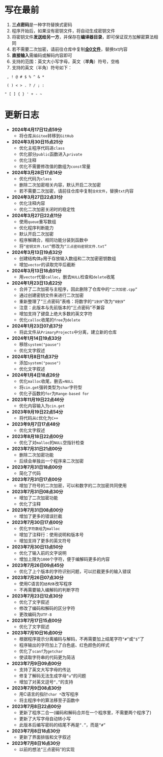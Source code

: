 # 写在最前

1. **三点密码**是一种字符替换式密码
2. 程序开始后，如果没有密钥文件，将自动生成密钥文件
3. 将密钥文件**发送给另一方**，并保存在**编译器目录**，即可保证双方加解密算法相同
4. 若不需要二次加密，请前往仓库中复制[**全0文件**](/全0文件.txt)，替换txt内容
5. **直接输入**需编码或解码内容即可
6. 支持的范围：英文大小写字母，英文（**半角**）符号，空格
7. 支持的英文（半角）符号如下：

```
 , ! @ # $ % ^ & *

 ( ) < > . ? / ; :

" [ ] { } ' + - ~
```

# 更新日志

- **2024年4月17日12点59分**
	- 将仓库从```Gitee```转移到```GitHub```
- **2024年3月30日15点25分**
	- 优化主程序代码进```class```
	- 优化部分```public```函数进入```private```
	- 优化注释
	- 优化不需要修改值的数组为```const```常量
- **2024年3月28日17点14分**
	- 优化代码为```class```
	- 删除二次加密相关内容，默认开启二次加密
	- 若不需要二次加密，请前往仓库中复制```全0文件```，替换```txt```内容
- **2024年3月27日22点31分**
	- 优化注释内容
	- 优化二次加密关闭时的稳定性
- **2024年3月27日22点11分**
	- 使用```queue```重写数组
	- 优化程序判断能力
	- 默认开启二次加密
	- 程序解耦合，相同功能分装到函数中
	- 将```“密钥文件.txt”```修改为```“三点密码密钥文件.txt”```
- **2024年3月13日19点32分**
	- 创建结构体```p```用于存放输入数组和二次加密密钥数组
	- 增加```vector```的读取完毕后截断
- **2024年3月13日18点01分**
	- 用```vector```代替```calloc```，删去```NULL```检查和```delete```收尾
- **2024年1月23日13点22分**
	- 合并了二次加密与主程序，因此删除了仓库中的```“二次加密.cpp”```
	- 通过创建密钥文件来进行二次加密
	- 重新整理了“三点密码”表格：将数字的```“1到9”```改为```“0到9”```
	- 注意：此版本与先前版本的“三点密码”不兼容
	- 增加支持了键盘上绝大多数的英文字符
	- 优化```calloc```收尾的```free```为```delete```
- **2024年1月23日07点37分**
	- 将此文件从```PrimaryProjects```中分离，建立新的仓库
- **2024年1月14日19点33分**
	- 移除```system("pause")```
	- 优化文字叙述
- **2024年1月8日11点37分**
	- 添加```system("pause")```
	- 优化文字叙述
- **2024年1月4日18点26分**
	- 优化```malloc```收尾，删去```=NULL```
	- 将```cin.get```强转类型为```char```字符型
	- 优化子函数的```for```为```Range-based for```
- **2023年11月19日22点46分**
	- 优化内容输入为```cin.get```
- **2023年9月19日22点54分**
	- 将代码从```C```优化为```C++```
- **2023年9月7日17点48分**
	- 优化文字叙述
- **2023年8月18日22点00分**
	- 优化了对```malloc```的```NULL```空指针检查
- **2023年7月31日21点00分**
	- 删除二次加密功能
	- 后续会单独出一个程序来二次加密
- **2023年7月31日18点00分**
	- 简化了代码
- **2023年7月31日17点00分**
	- 增加了符号的二次加密，可以和数字的二次加密共同使用
- **2023年7月31日08点30分**
	- 增加了二次加密功能
	- 优化了注释
- **2023年7月31日08点00分**
	- 增加了更多的错误拦截
- **2023年7月30日17点00分**
	- 优化```字符数组```为```malloc```
	- 增加了注释行：使用说明和版本号
	- 增加支持了更多的英文符号
- **2023年7月30日13点50分**
	- 优化了输入前的文字说明
	- 增加上限为```1000```个字符，便于编解码更多的内容
- **2023年7月26日09点45分**
	- 优化了上个版本的字符识别问题，可以拦截更多的输入错误
- **2023年7月26日07点30分**
	- 使用C语言的```结构体```改写程序
	- 不再需要输入编解码的判断字符
- **2023年7月23日12点30分**
	- 优化了文字叙述
	- 修改了编码和解码的区分字符
	- 更改编码为```UTF-8```
- **2023年7月17日15点00分**
	- 优化了文字叙述
- **2023年7月10日16点00分**
	- 根据程序提示分离编码与解码，不再需要加上结尾字符```“#”```或```“$”```了
	- 程序输出的字符加上了白色底、红色颜色的样式
	- 优化了```scanf```为```getchar```
	- 使读取字符串的代码更为简洁
- **2023年7月9日09点00分**
	- 支持了英文大写字母的传达
	- 修复了解码无法生成字母```“u”```的问题
	- 增加了对英文逗号```“,”```的支持
- **2023年7月9日08点30分**
	- 用C语言的指针```char *```改写程序
	- 将主程序中的算法移至子函数中
- **2023年7月8日22点00分**
	- 更新了程序二合一(编码和解码合并在一个程序里，不需要两个程序了)
	- 更新了大写字母自动转小写
	- 此版本后编写密码的结尾不再是```“.”```，而是```“#”```
- **2023年7月8日18点30分**
	- 更新了界面排版和文字叙述
- **2023年7月8日16点30分**
	- 以前的想法“三点密码”的实现
